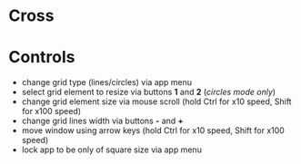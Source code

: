 # Cross

# Controls
- change grid type (lines/circles) via app menu
- select grid element to resize via buttons **1** and **2** (_circles mode only_)
- change grid element size via mouse scroll (hold Ctrl for x10 speed, Shift for x100 speed)
- change grid lines width via buttons **-** and **+**
- move window using arrow keys (hold Ctrl for x10 speed, Shift for x100 speed)
- lock app to be only of square size via app menu
